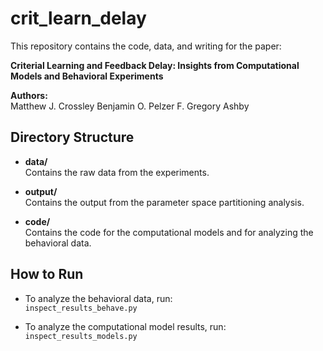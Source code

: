 # crit_learn_delay

This repository contains the code, data, and writing for the
paper:

**Criterial Learning and Feedback Delay: Insights from
Computational Models and Behavioral Experiments**  

**Authors:**  
Matthew J. Crossley
Benjamin O. Pelzer
F. Gregory Ashby

## Directory Structure

- **data/**  
  Contains the raw data from the experiments.

- **output/**  
  Contains the output from the parameter space partitioning
  analysis.

- **code/**  
  Contains the code for the computational models and for
  analyzing the behavioral data.

## How to Run

- To analyze the behavioral data, run:  
  `inspect_results_behave.py`

- To analyze the computational model results, run:  
  `inspect_results_models.py`
